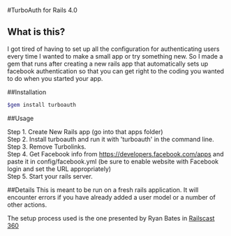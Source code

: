 #TurboAuth for Rails 4.0

## What is this?
I got tired of having to set up all the configuration for authenticating users every time I wanted to make a small app or try something new. So I made a gem that runs after creating a new rails app that automatically sets up facebook authentication so that you can get right to the coding you wanted to do when you started your app.

##Installation

```bash
$gem install turboauth
```

##Usage

Step 1. Create New Rails app (go into that apps folder)<br>
Step 2. Install turboauth and run it with 'turboauth' in the command line.<br>
Step 3. Remove Turbolinks.<br>
Step 4. Get Facebook info from https://developers.facebook.com/apps and paste it in config/facebook.yml (be sure to enable website with Facebook login and set the URL appropriately)<br>
Step 5. Start your rails server.<br>

##Details
This is meant to be run on a fresh rails application. It will encounter errors if you have already added a user model or a number of other actions.<br>

The setup process used is the one presented by Ryan Bates in <a href="http://railscasts.com/episodes/360-facebook-authentication">Railscast 360</a>